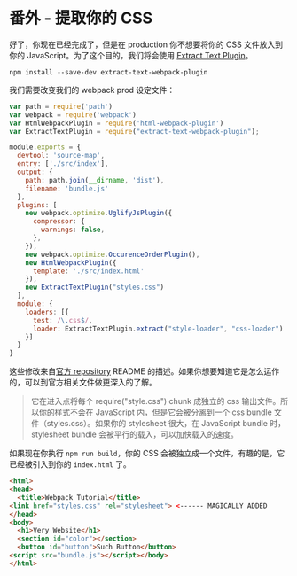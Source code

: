 # 番外 - 提取你的 CSS

好了，你现在已经完成了，但是在 production 你不想要将你的 CSS 文件放入到你的 JavaScript。为了这个目的，我们将会使用 [Extract Text Plugin](https://github.com/webpack/extract-text-webpack-plugin)。

    npm install --save-dev extract-text-webpack-plugin

我们需要改变我们的 webpack prod 设定文件：

```javascript
var path = require('path')
var webpack = require('webpack')
var HtmlWebpackPlugin = require('html-webpack-plugin')
var ExtractTextPlugin = require("extract-text-webpack-plugin");

module.exports = {
  devtool: 'source-map',
  entry: ['./src/index'],
  output: {
    path: path.join(__dirname, 'dist'),
    filename: 'bundle.js'
  },
  plugins: [
    new webpack.optimize.UglifyJsPlugin({
      compressor: {
        warnings: false,
      },
    }),
    new webpack.optimize.OccurenceOrderPlugin(),
    new HtmlWebpackPlugin({
      template: './src/index.html'
    }),
    new ExtractTextPlugin("styles.css")
  ],
  module: {
    loaders: [{
      test: /\.css$/,
      loader: ExtractTextPlugin.extract("style-loader", "css-loader")
    }]
  }
}
```

这些修改来自[官方 repository](https://github.com/webpack/extract-text-webpack-plugin) README 的描述。如果你想要知道它是怎么运作的，可以到官方相关文件做更深入的了解。

> 它在进入点将每个 require("style.css") chunk 成独立的 css 输出文件。所以你的样式不会在 JavaScript 内，但是它会被分离到一个 css bundle 文件（styles.css）。如果你的 stylesheet 很大，在 JavaScript bundle 时，stylesheet bundle 会被平行的载入，可以加快载入的速度。

如果现在你执行 `npm run build`，你的 CSS 会被独立成一个文件，有趣的是，它已经被引入到你的 `index.html` 了。

```html
<html>
<head>
  <title>Webpack Tutorial</title>
<link href="styles.css" rel="stylesheet"> <------ MAGICALLY ADDED
</head>
<body>
  <h1>Very Website</h1>
  <section id="color"></section>
  <button id="button">Such Button</button>
<script src="bundle.js"></script></body>
</html>
```
